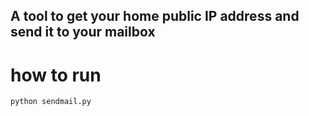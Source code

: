 ## A tool to get your home public IP address and send it to your mailbox
# how to run
```
python sendmail.py
```